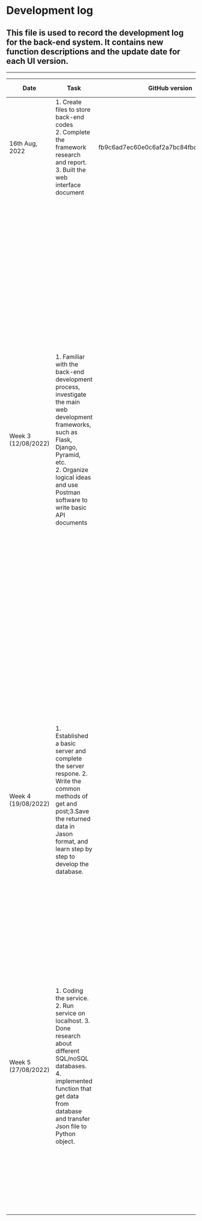 # Development log
## This file is used to record the development log for the back-end system. It contains new function descriptions and the update date for each UI version.

---  

| Date                | Task                                                                                                                                                                                                                         | GitHub version                           | Decision Making                                                                                                                                                                                                                                                                                                                                                                                                                                                                                                                                                                                                                                                                                                                                                                                                                                                                  | Risk Analysis                                                                                                                                                                                                                                                                                                                          | Reflection                                                                                                                                                                                                                                                                                                                                                                                                                                                                                                 |
|---------------------|------------------------------------------------------------------------------------------------------------------------------------------------------------------------------------------------------------------------------|------------------------------------------|----------------------------------------------------------------------------------------------------------------------------------------------------------------------------------------------------------------------------------------------------------------------------------------------------------------------------------------------------------------------------------------------------------------------------------------------------------------------------------------------------------------------------------------------------------------------------------------------------------------------------------------------------------------------------------------------------------------------------------------------------------------------------------------------------------------------------------------------------------------------------------|----------------------------------------------------------------------------------------------------------------------------------------------------------------------------------------------------------------------------------------------------------------------------------------------------------------------------------------|------------------------------------------------------------------------------------------------------------------------------------------------------------------------------------------------------------------------------------------------------------------------------------------------------------------------------------------------------------------------------------------------------------------------------------------------------------------------------------------------------------|
| 16th Aug, 2022      | 1. Create files to store back-end codes  <br/> 2. Complete the framework research and report.  <br/> 3. Built the web interface document                                                                                     | fb9c6ad7ec60e0c6af2a7bc84fbdd962ea15b7cd |                                                                                                                                                                                                                                                                                                                                                                                                                                                                                                                                                                                                                                                                                                                                                                                                                                                                                  |                                                                                                                                                                                                                                                                                                                                        |                                                                                                                                                                                                                                                                                                                                                                                                                                                                                                            |
| Week 3 (12/08/2022) | 1. Familiar with the back-end development process, investigate the main web development frameworks, such as Flask, Django, Pyramid, etc.<br/>2. Organize logical ideas and use Postman software to write basic API documents |                                          | 1.we dicided to use Flask framework, as the following reasons: our predicted algorithm is writen by Python, and Flask is also writen by Python; Flask is light and easy to use, and it has higher flexibility,higher compatibility with latest technologies, and high scalability for simple web applications; moreover, our main goal for this project is to develop efficiently, rather than maintenance.<br/>2. We decided to use Postman as the following reasons: Postman is a great tool when trying to dissect RESTful APIs made by others or test ones we have made ourselves. It offers a sleek user interface with which to make HTML requests, without the hassle of writing a bunch of code just to test an API's functionality. Besides that, Postman simplifies each step of the API lifecycle and streamlines collaboration so you can create better APIs—faster. | Risk for Flasks: 1. it has potential high security vulnerability; 2. flask framework has no CSRF protection.<br/>Risk for Postman: Postman is ealisy impacted by log4j2 vulnerability.                                                                                                                                                 | By doing related research, comparing the existing commonly used web development frameworks, and combining with the actual needs of our project, we finally decided to use the Flask framework. We deeply understand the importance of doing research, and although it takes a lot of time, it can help us on the right path. In addition, we also completed the development of API documentation and used it as a post-test. During this period, we learned how to develop APIs, set up ports, etc.        |
| Week 4 (19/08/2022) | 1. Established a basic server and complete the server respone. 2. Write the common methods of get and post;3.Save the returned data in Jason format, and learn step by step to develop the database.                         |                                          | 1. We decided to use the web server development tool that comes with flask, since it makes the process of designing a web application simpler. Also, flask lets us focus on what the users are requesting and what sort of response to give back and learn more about micro frameworks.                                                                                                                                                                                                                                                                                                                                                                                                                                                                                                                                                                                          | I think Flask is not recommended for production because of stability rather than security. With WSGI or Gunicorn, we can utilize multi-thread/multi-proc more effectively, and serve multiple requests simultaneously. Besides that using more modules is seen as a third party involvement which could be a major breach in security. | We have completed the construction of the server with a small amount of code, which reduces our development cost and improves efficiency. In addition, we are also investigating which database to use to store the information, taking into account time and management costs. Next, we will write functions one after another to further process the obtained data                                                                                                                                       |
| Week 5 (27/08/2022) | 1. Coding the service. 2. Run service on localhost. 3. Done research about different SQL/noSQL databases.  4. implemented function that get data from database and transfer Json file to Python object.                      |                                          | 1. We decided to use Amazon DynamoDb, the reason is DynamoDb has the benefit of auto-scaling, in-memory caching, backup and restore options. Besides that, it is free and reliable system, which can help us build event-driven architecture and user-friendly applications. Also, we decide to use commercial database rather than build one by ourselves since it saves our time so that we can focus on implementing other functions.                                                                                                                                                                                                                                                                                                                                                                                                                                         | Through research, we found that DynamoDB has the problem that strongly consistent read is not applicable, indeed, only eventually consistent read is supported. Also, one of the tradeoffs of DynamoDB is that Sorting is not a great option. Besides, Text searching is limited and Pagination is hard.                               | This week, we have done the task like Coding the service, Run service on localhost, etc. When we were doing these tasks, we met the difficulties like how to choose a suitable database for our website. also, we need to think about what type of data we are going to store. we decided to transfer Json file into Python object, so that easy to code in future. next week, we will try to connect DynamoDB with our website and local server; prepare online testing through established API documents |
